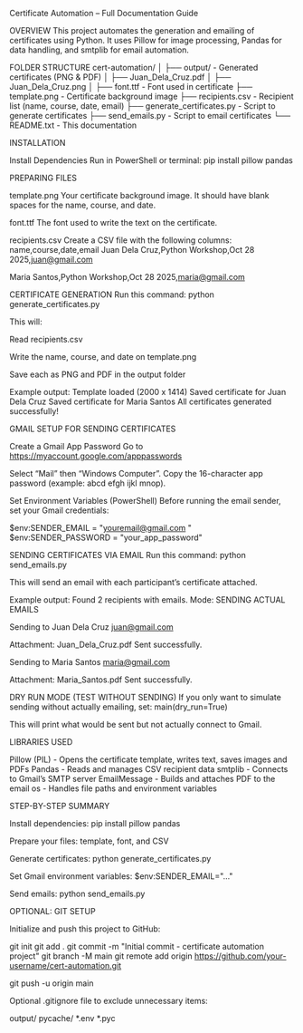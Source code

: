 Certificate Automation – Full Documentation Guide

OVERVIEW
This project automates the generation and emailing of certificates using Python.
It uses Pillow for image processing, Pandas for data handling, and smtplib for email automation.

FOLDER STRUCTURE
cert-automation/
│
├── output/ - Generated certificates (PNG & PDF)
│ ├── Juan_Dela_Cruz.pdf
│ ├── Juan_Dela_Cruz.png
│
├── font.ttf - Font used in certificate
├── template.png - Certificate background image
├── recipients.csv - Recipient list (name, course, date, email)
├── generate_certificates.py - Script to generate certificates
├── send_emails.py - Script to email certificates
└── README.txt - This documentation

INSTALLATION

Install Dependencies
Run in PowerShell or terminal:
pip install pillow pandas

PREPARING FILES

template.png
Your certificate background image. It should have blank spaces for the name, course, and date.

font.ttf
The font used to write the text on the certificate.

recipients.csv
Create a CSV file with the following columns:
name,course,date,email
Juan Dela Cruz,Python Workshop,Oct 28 2025,juan@gmail.com

Maria Santos,Python Workshop,Oct 28 2025,maria@gmail.com

CERTIFICATE GENERATION
Run this command:
python generate_certificates.py

This will:

Read recipients.csv

Write the name, course, and date on template.png

Save each as PNG and PDF in the output folder

Example output:
Template loaded (2000 x 1414)
Saved certificate for Juan Dela Cruz
Saved certificate for Maria Santos
All certificates generated successfully!

GMAIL SETUP FOR SENDING CERTIFICATES

Create a Gmail App Password
Go to https://myaccount.google.com/apppasswords

Select “Mail” then “Windows Computer”.
Copy the 16-character app password (example: abcd efgh ijkl mnop).

Set Environment Variables (PowerShell)
Before running the email sender, set your Gmail credentials:

$env:SENDER_EMAIL = "youremail@gmail.com
"
$env:SENDER_PASSWORD = "your_app_password"

SENDING CERTIFICATES VIA EMAIL
Run this command:
python send_emails.py

This will send an email with each participant’s certificate attached.

Example output:
Found 2 recipients with emails.
Mode: SENDING ACTUAL EMAILS

Sending to Juan Dela Cruz juan@gmail.com

Attachment: Juan_Dela_Cruz.pdf
Sent successfully.

Sending to Maria Santos maria@gmail.com

Attachment: Maria_Santos.pdf
Sent successfully.

DRY RUN MODE (TEST WITHOUT SENDING)
If you only want to simulate sending without actually emailing, set:
main(dry_run=True)

This will print what would be sent but not actually connect to Gmail.

LIBRARIES USED

Pillow (PIL) - Opens the certificate template, writes text, saves images and PDFs
Pandas - Reads and manages CSV recipient data
smtplib - Connects to Gmail’s SMTP server
EmailMessage - Builds and attaches PDF to the email
os - Handles file paths and environment variables

STEP-BY-STEP SUMMARY

Install dependencies: pip install pillow pandas

Prepare your files: template, font, and CSV

Generate certificates: python generate_certificates.py

Set Gmail environment variables: $env:SENDER_EMAIL="..."

Send emails: python send_emails.py

OPTIONAL: GIT SETUP

Initialize and push this project to GitHub:

git init
git add .
git commit -m "Initial commit - certificate automation project"
git branch -M main
git remote add origin https://github.com/your-username/cert-automation.git

git push -u origin main

Optional .gitignore file to exclude unnecessary items:

output/
pycache/
*.env
*.pyc

